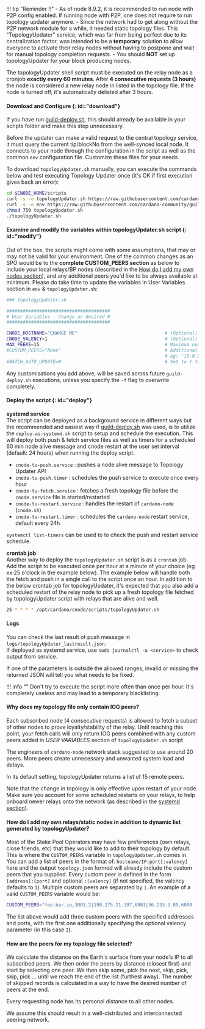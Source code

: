 !!! tip "Reminder !!"
    - As of node 8.9.2, it is recommended to run node with P2P config enabled. If running node with P2P, one does not require to run topology updater anymore.
    - Since the network had to get along without the P2P network module for a while, it needed static topology files. This "TopologyUpdater" service, which was far from being perfect due to its centralization factor, was intended to be a **temporary** solution to allow everyone to activate their relay nodes without having to postpone and wait for manual topology completion requests.
    - You should **NOT** set up topologyUpdater for your block producing nodes.

The topologyUpdater shell script must be executed on the relay node as a cronjob **exactly every 60 minutes**. After **4 consecutive requests (3 hours)** the node is considered a new relay node in listed in the topology file. If the node is turned off, it's automatically delisted after 3 hours.

#### Download and Configure {: id="download"}

If you have run [guild-deploy.sh](../basics.md#pre-requisites), this should already be available in your scripts folder and make this step unnecessary.

Before the updater can make a valid request to the central topology service, it must query the current tip/blockNo from the well-synced local node. It connects to your node through the configuration in the script as well as the common `env` configuration file. Customize these files for your needs.

To download `topologyUpdater.sh` manually, you can execute the commands below and test executing Topology Updater once (it's OK if first execution gives back an error):
``` bash
cd $CNODE_HOME/scripts
curl -s -o topologyUpdater.sh https://raw.githubusercontent.com/cardano-community/guild-operators/master/scripts/cnode-helper-scripts/topologyUpdater.sh
curl -s -o env https://raw.githubusercontent.com/cardano-community/guild-operators/master/scripts/cnode-helper-scripts/env
chmod 750 topologyUpdater.sh
./topologyUpdater.sh
```

#### Examine and modify the variables within topologyUpdater.sh script {: id="modify"}

Out of the box, the scripts might come with some assumptions, that may or may not be valid for your environment. One of the common changes as an SPO would be to the **complete CUSTOM_PEERS section** as below to include your local relays/BP nodes (described in the [How do I add my own nodes section](#how-do-i-add-my-own-relaysstatic-nodes-in-addition-to-dynamic-list-generated-by-topologyupdater)), and any additional peers you'd like to be always available at minimum. Please do take time to update the variables in User Variables section in  `env` & `topologyUpdater.sh`:

``` bash
### topologyUpdater.sh

######################################
# User Variables - Change as desired #
######################################

CNODE_HOSTNAME="CHANGE ME"                                # (Optional) Must resolve to the IP you are requesting from
CNODE_VALENCY=1                                           # (Optional) for multi-IP hostnames
MAX_PEERS=15                                              # Maximum number of peers to return on successful fetch
#CUSTOM_PEERS="None"                                      # Additional custom peers to (IP,port[,valency]) to add to your target topology.json
                                                          # eg: "10.0.0.1,3001|10.0.0.2,3002|relays.mydomain.com,3003,3"
#BATCH_AUTO_UPDATE=N                                      # Set to Y to automatically update the script if a new version is available without user interaction
```

Any customisations you add above, will be saved across future `guild-deploy.sh` executions, unless you specify the `-f` flag to overwrite completely.

#### Deploy the script {: id="deploy"}

**systemd service**  
The script can be deployed as a background service in different ways but the recommended and easiest way if [guild-deploy.sh](../basics.md#pre-requisites) was used, is to utilize the `deploy-as-systemd.sh` script to setup and schedule the execution. This will deploy both push & fetch service files as well as timers for a scheduled 60 min node alive message and cnode restart at the user set interval (default: 24 hours) when running the deploy script.

- `cnode-tu-push.service`    : pushes a node alive message to Topology Updater API
- `cnode-tu-push.timer`      : schedules the push service to execute once every hour
- `cnode-tu-fetch.service`   : fetches a fresh topology file before the `cnode.service` file is started/restarted
- `cnode-tu-restart.service` : handles the restart of `cardano-node` (`cnode.sh`)
- `cnode-tu-restart.timer`   : schedules the `cardano-node` restart service, default every 24h

`systemctl list-timers` can be used to to check the push and restart service schedule.

**crontab job**  
Another way to deploy the `topologyUpdater.sh` script is as a `crontab` job. Add the script to be executed once per hour at a minute of your choice (eg xx:25 o'clock in the example below). The example below will handle both the fetch and push in a single call to the script once an hour. In addition to the below crontab job for topologyUpdater, it's expected that you also add a scheduled restart of the relay node to pick up a fresh topology file fetched by topologyUpdater script with relays that are alive and well.

``` bash
25 * * * * /opt/cardano/cnode/scripts/topologyUpdater.sh
```

#### Logs
You can check the last result of push message in `logs/topologyUpdater_lastresult.json`.  
If deployed as systemd service, use `sudo journalctl -u <service>` to check output from service.

If one of the parameters is outside the allowed ranges, invalid or missing the returned JSON will tell you what needs to be fixed.

!!! info ""
    Don't try to execute the script more often than once per hour. It's completely useless and may lead to a temporary blacklisting.

#### Why does my topology file only contain IOG peers?

Each subscribed node (4 consecutive requests) is allowed to fetch a subset of other nodes to prove loyalty/stability of the relay. Until reaching this point, your fetch calls will only return IOG peers combined with any custom peers added in *USER VARIABLES* section of `topologyUpdater.sh` script

The engineers of `cardano-node` network stack suggested to use around 20 peers. More peers create unnecessary and unwanted system load and delays.

In its default setting, topologyUpdater returns a list of 15 remote peers. 

Note that the change in topology is only effective upon restart of your node. Make sure you account for some scheduled restarts on your relays, to help onboard newer relays onto the network (as described in the [systemd section](#deploy-the-script)).

#### How do I add my own relays/static nodes in addition to dynamic list generated by topologyUpdater?

Most of the Stake Pool Operators may have few preferences (own relays, close friends, etc) that they would like to add to their topology by default. This is where the `CUSTOM_PEERS` variable in `topologyUpdater.sh` comes in. You can add a list of peers in the format of: `hostname/IP:port[:valency]` here and the output `topology.json` formed will already include the custom peers that you supplied. Every custom peer is defined in the form `[address]:[port]` and optional `:[valency]` (if not specified, the valency defaults to `1`). Multiple custom peers are separated by `|`. An example of a valid `CUSTOM_PEERS` variable would be:

```bash
CUSTOM_PEERS="foo.bar.io,3001,2|198.175.21.197,6001|36.233.3.89,6000
```
The list above would add three custom peers with the specified addresses and ports, with the first one additionally specifying the optional valency parameter (in this case `2`).

#### How are the peers for my topology file selected?

We calculate the distance on the Earth's surface from your node's IP to all subscribed peers. We then order the peers by distance (closest first) and start by selecting one peer. We then skip some, pick the next, skip, pick, skip, pick ... until we reach the end of the list (furthest away). The number of skipped records is calculated in a way to have the desired number of peers at the end.

Every requesting node has its personal distance to all other nodes.

We assume this should result in a well-distributed and interconnected peering network.
